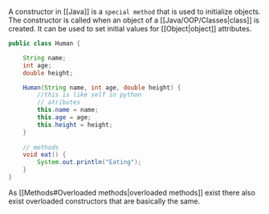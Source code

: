 
A constructor in [[Java]] is a ``special method`` that is used to initialize objects. The constructor is called when an object of a [[Java/OOP/Classes|class]] is created. It can be used to set initial values for [[Object|object]] attributes.

```java
public class Human {

	String name;
    int age;
    double height;

    Human(String name, int age, double height) {
	    //this is like self in python
	    // atributes
		this.name = name;
        this.age = age;
        this.height = height;
    }
	
	// methods
    void eat() {
        System.out.println("Eating");
    }
}
```

As [[Methods#Overloaded methods|overloaded methods]] exist there also exist overloaded constructors that are basically the same.
